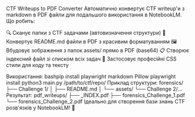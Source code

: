 CTF Writeups to PDF Converter
Автоматично конвертує CTF writeup'и з markdown в PDF файли для подальшого використання в NotebookLM.
Що робить:

🔍 Сканує папки з CTF задачами (автовизначення структури)
📝 Конвертує README.md файли в PDF з красивим форматуванням
🖼️ Вбудовує зображення з папок assets/ прямо в PDF (base64)
📋 Створює індексний файл зі списком всіх задач
🎨 Застосовує професійні CSS стили для коду та тексту

Використання:
bashpip install playwright markdown Pillow
playwright install
python3 main.py /path/to/ctf/repo/
Приклад структури:
forensics/
├── Challenge 1/
│   ├── README.md
│   └── assets/
└── Challenge 2/...
Результат:
pdf_writeups/
├── _INDEX.pdf
├── forensics_Challenge_1.pdf
└── forensics_Challenge_2.pdf
Ідеально для створення бази знань CTF розв'язків у NotebookLM! 🚀

